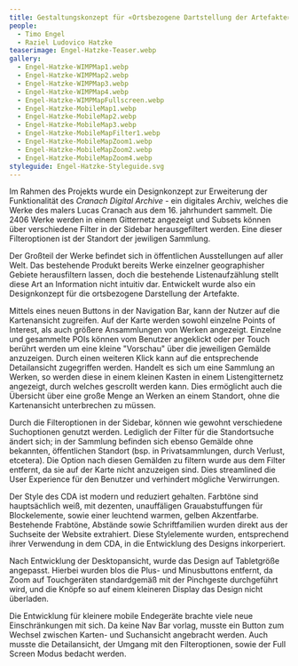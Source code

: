 ```yaml
---
title: Gestaltungskonzept für «Ortsbezogene Dartstellung der Artefakte» für das CRANACH DIGITAL ARCHIVE
people:
  - Timo Engel
  - Raziel Ludovico Hatzke
teaserimage: Engel-Hatzke-Teaser.webp
gallery: 
  - Engel-Hatzke-WIMPMap1.webp
  - Engel-Hatzke-WIMPMap2.webp
  - Engel-Hatzke-WIMPMap3.webp
  - Engel-Hatzke-WIMPMap4.webp
  - Engel-Hatzke-WIMPMapFullscreen.webp
  - Engel-Hatzke-MobileMap1.webp
  - Engel-Hatzke-MobileMap2.webp
  - Engel-Hatzke-MobileMap3.webp
  - Engel-Hatzke-MobileMapFilter1.webp
  - Engel-Hatzke-MobileMapZoom1.webp
  - Engel-Hatzke-MobileMapZoom2.webp
  - Engel-Hatzke-MobileMapZoom4.webp
styleguide: Engel-Hatzke-Styleguide.svg
---
```

Im Rahmen des Projekts wurde ein Designkonzept zur Erweiterung der Funktionalität des _Cranach Digital Archive_ - ein digitales Archiv, welches die Werke des malers Lucas Cranach aus dem 16. jahrhundert sammelt. Die 2406 Werke werden in einem Gitternetz angezeigt und Subsets können über verschiedene Filter in der Sidebar herausgefiltert werden. Eine dieser Filteroptionen ist der Standort der jewiligen Sammlung.

Der Großteil der Werke befindet sich in öffentlichen Ausstellungen auf aller Welt. Das bestehende Produkt bereits Werke einzelner geographisher Gebiete herausfiltern lassen, doch die bestehende Listenaufzählung stellt diese Art an Information nicht intuitiv dar. Entwickelt wurde also ein Designkonzept für die ortsbezogene Darstellung der Artefakte.

Mittels eines neuen Buttons in der Navigation Bar, kann der Nutzer auf die Kartenansicht zugreifen. Auf der Karte werden sowohl einzelne Points of Interest, als auch größere Ansammlungen von Werken angezeigt. Einzelne und gesammelte POIs können vom Benutzer angeklickt oder per Touch berührt werden um eine kleine "Vorschau" über die jeweiligen Gemälde anzuzeigen. Durch einen weiteren Klick kann auf die entsprechende Detailansicht zugegriffen werden. Handelt es sich um eine Sammlung an Werken, so werden diese in einem kleinen Kasten in einem Listengitternetz angezeigt, durch welches gescrollt werden kann. Dies ermöglicht auch die Übersicht über eine große Menge an Werken an einem Standort, ohne die Kartenansicht unterbrechen zu müssen.

Durch die Filteroptionen in der Sidebar, können wie gewohnt verschiedene Suchoptionen genutzt werden. Lediglich der Filter für die Standortsuche ändert sich; in der Sammlung befinden sich ebenso Gemälde ohne bekannten, öffentlichen Standort (bsp. in Privatsammlungen, durch Verlust, etcetera). Die Option nach diesen Gemälden zu filtern wurde aus dem Filter entfernt, da sie auf der Karte nicht anzuzeigen sind. Dies streamlined die User Experience für den Benutzer und verhindert mögliche Verwirrungen.

Der Style des CDA ist modern und reduziert gehalten. Farbtöne sind hauptsächlich weiß, mit dezenten, unauffäligen Grauabstuffungen für Blockelemente, sowie einer leuchtend warmen, gelben Akzentfarbe. Bestehende Frabtöne, Abstände sowie Schriftfamilien wurden direkt aus der Suchseite der Website extrahiert. Diese Stylelemente wurden, entsprechend ihrer Verwendung in dem CDA, in die Entwicklung des Designs inkorperiert.

Nach Entwicklung der Desktopansicht, wurde das Design auf Tabletgröße angepasst. Hierbei wurden blos die Plus- und Minusbuttons entfernt, da Zoom auf Touchgeräten standardgemäß mit der Pinchgeste durchgeführt wird, und die Knöpfe so auf einem kleineren Display das Design nicht überladen.

Die Entwicklung für kleinere mobile Endegeräte brachte viele neue Einschränkungen mit sich. Da keine Nav Bar vorlag, musste ein Button zum Wechsel zwischen Karten- und Suchansicht angebracht werden. Auch musste die Detailansicht, der Umgang mit den Filteroptionen, sowie der Full Screen Modus bedacht werden.